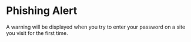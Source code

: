 # Phishing Alert

A warning will be displayed when you try to enter your password on a site you visit for the first time.
